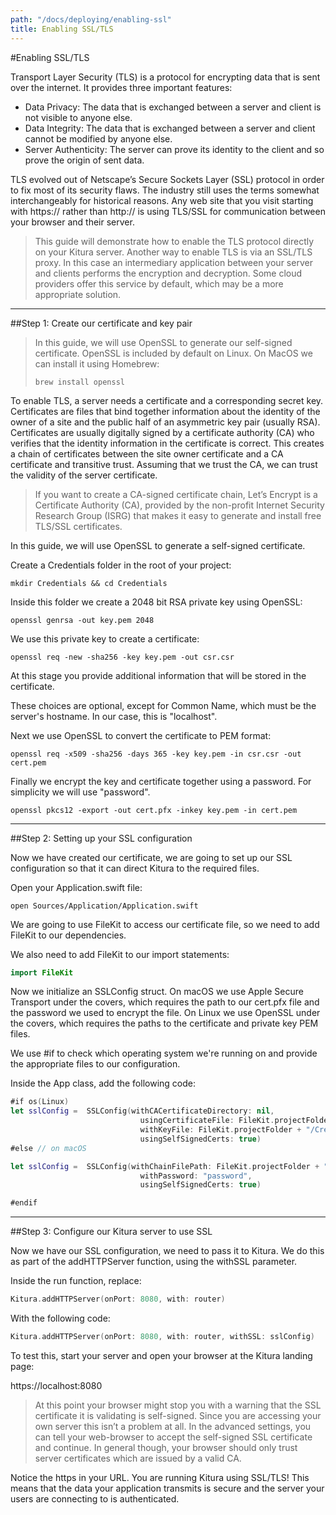 ```yaml
---
path: "/docs/deploying/enabling-ssl"
title: Enabling SSL/TLS
---
```


#Enabling SSL/TLS

Transport Layer Security (TLS) is a protocol for encrypting data that is sent over the internet. It provides three important features:

- Data Privacy: The data that is exchanged between a server and client is not visible to anyone else.
- Data Integrity: The data that is exchanged between a server and client cannot be modified by anyone else.
- Server Authenticity: The server can prove its identity to the client and so prove the origin of sent data.

TLS evolved out of Netscape’s Secure Sockets Layer (SSL) protocol in order to fix most of its security flaws. The industry still uses the terms somewhat interchangeably for historical reasons. Any web site that you visit starting with https:// rather than http:// is using TLS/SSL for communication between your browser and their server.

> This guide will demonstrate how to enable the TLS protocol directly on your Kitura server. Another way to enable TLS is via an SSL/TLS proxy. In this case an intermediary application between your server and clients performs the encryption and decryption. Some cloud providers offer this service by default, which may be a more appropriate solution.

---

##Step 1: Create our certificate and key pair

> In this guide, we will use OpenSSL to generate our self-signed certificate.
> OpenSSL is included by default on Linux. On MacOS we can install it using Homebrew:
> ```
> brew install openssl
> ```

To enable TLS, a server needs a certificate and a corresponding secret key. Certificates are files that bind together information about the identity of the owner of a site and the public half of an asymmetric key pair (usually RSA). Certificates are usually digitally signed by a certificate authority (CA) who verifies that the identity information in the certificate is correct. This creates a chain of certificates between the site owner certificate and a CA certificate and transitive trust. Assuming that we trust the CA, we can trust the validity of the server certificate.

> If you want to create a CA-signed certificate chain, Let’s Encrypt is a Certificate Authority (CA), provided by the non-profit Internet Security Research Group (ISRG) that makes it easy to generate and install free TLS/SSL certificates.

In this guide, we will use OpenSSL to generate a self-signed certificate.

Create a Credentials folder in the root of your project:

```
mkdir Credentials && cd Credentials
```

Inside this folder we create a 2048 bit RSA private key using OpenSSL:

```
openssl genrsa -out key.pem 2048
```

We use this private key to create a certificate:

```
openssl req -new -sha256 -key key.pem -out csr.csr
```

At this stage you provide additional information that will be stored in the certificate.

These choices are optional, except for Common Name, which must be the server's hostname. In our case, this is "localhost".

Next we use OpenSSL to convert the certificate to PEM format:

```
openssl req -x509 -sha256 -days 365 -key key.pem -in csr.csr -out cert.pem
```

Finally we encrypt the key and certificate together using a password. For simplicity we will use "password".

```
openssl pkcs12 -export -out cert.pfx -inkey key.pem -in cert.pem
```

---

##Step 2: Setting up your SSL configuration

Now we have created our certificate, we are going to set up our SSL configuration so that it can direct Kitura to the required files.

Open your Application.swift file:

```
open Sources/Application/Application.swift
```

We are going to use FileKit to access our certificate file, so we need to add FileKit to our dependencies.

We also need to add FileKit to our import statements:

```swift
import FileKit
```

Now we initialize an SSLConfig struct. On macOS we use Apple Secure Transport under the covers, which requires the path to our cert.pfx file and the password we used to encrypt the file. On Linux we use OpenSSL under the covers, which requires the paths to the certificate and private key PEM files.

We use #if to check which operating system we're running on and provide the appropriate files to our configuration.

Inside the App class, add the following code:

```swift
#if os(Linux)
let sslConfig =  SSLConfig(withCACertificateDirectory: nil,
                             usingCertificateFile: FileKit.projectFolder + "/Credentials/cert.pem",
                             withKeyFile: FileKit.projectFolder + "/Credentials/key.pem",
                             usingSelfSignedCerts: true)
#else // on macOS

let sslConfig =  SSLConfig(withChainFilePath: FileKit.projectFolder + "/Credentials/cert.pfx",
                             withPassword: "password",
                             usingSelfSignedCerts: true)

#endif
```

---

##Step 3: Configure our Kitura server to use SSL

Now we have our SSL configuration, we need to pass it to Kitura. We do this as part of the addHTTPServer function, using the withSSL parameter.

Inside the run function, replace:

```swift
Kitura.addHTTPServer(onPort: 8080, with: router)
```

With the following code:

```swift
Kitura.addHTTPServer(onPort: 8080, with: router, withSSL: sslConfig)
```

To test this, start your server and open your browser at the Kitura landing page:

https://localhost:8080

> At this point your browser might stop you with a warning that the SSL certificate it is validating is self-signed. Since you are accessing your own server this isn’t a problem at all. In the advanced settings, you can tell your web-browser to accept the self-signed SSL certificate and continue. In general though, your browser should only trust server certificates which are issued by a valid CA.

Notice the https in your URL. You are running Kitura using SSL/TLS! This means that the data your application transmits is secure and the server your users are connecting to is authenticated.
